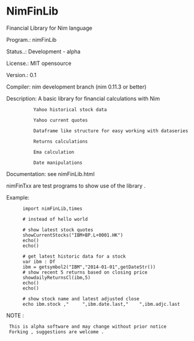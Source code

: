 # NimFinLib
Financial Library for Nim language


Program.: nimFinLib  

Status..: Development - alpha

License.: MIT opensource  

Version.: 0.1

Compiler: nim development branch (nim 0.11.3 or better)

Description: A basic library for financial calculations with Nim

              Yahoo historical stock data
              
              Yahoo current quotes
              
              Dataframe like structure for easy working with dataseries
              
              Returns calculations
              
              Ema calculation
              
              Date manipulations
              
              
Documentation: see nimFinLib.html


nimFinTxx are test programs to show use of the library .



Example:
         
         
          import nimFinLib,times

          # instead of hello world 

          # show latest stock quotes
          showCurrentStocks("IBM+BP.L+0001.HK")
          echo()
          echo()

          # get latest historic data for a stock
          var ibm : Df
          ibm = getsymbol2("IBM","2014-01-01",getDateStr())
          # show recent 5 returns based on closing price
          showdailyReturnsCl(ibm,5)     
          echo()
          echo()

          # show stock name and latest adjusted close
          echo ibm.stock ,"     ",ibm.date.last,"    ",ibm.adjc.last






NOTE : 
  
     This is alpha software and may change without prior notice              
     Forking , suggestions are welcome .
              
              
              
              

